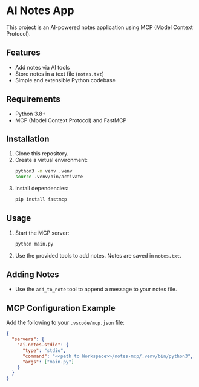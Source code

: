 # AI Notes App

This project is an AI-powered notes application using MCP (Model Context Protocol).

## Features

- Add notes via AI tools
- Store notes in a text file (`notes.txt`)
- Simple and extensible Python codebase

## Requirements

- Python 3.8+
- MCP (Model Context Protocol) and FastMCP

## Installation

1. Clone this repository.
2. Create a virtual environment:
   ```sh
   python3 -m venv .venv
   source .venv/bin/activate
   ```
3. Install dependencies:
   ```sh
   pip install fastmcp
   ```

## Usage

1. Start the MCP server:
   ```sh
   python main.py
   ```
2. Use the provided tools to add notes. Notes are saved in `notes.txt`.

## Adding Notes

- Use the `add_to_note` tool to append a message to your notes file.

## MCP Configuration Example

Add the following to your `.vscode/mcp.json` file:

```json
{
  "servers": {
    "ai-notes-stdio": {
      "type": "stdio",
      "command": "<<path to Workspace>>/notes-mcp/.venv/bin/python3",
      "args": ["main.py"]
    }
  }
}
```
